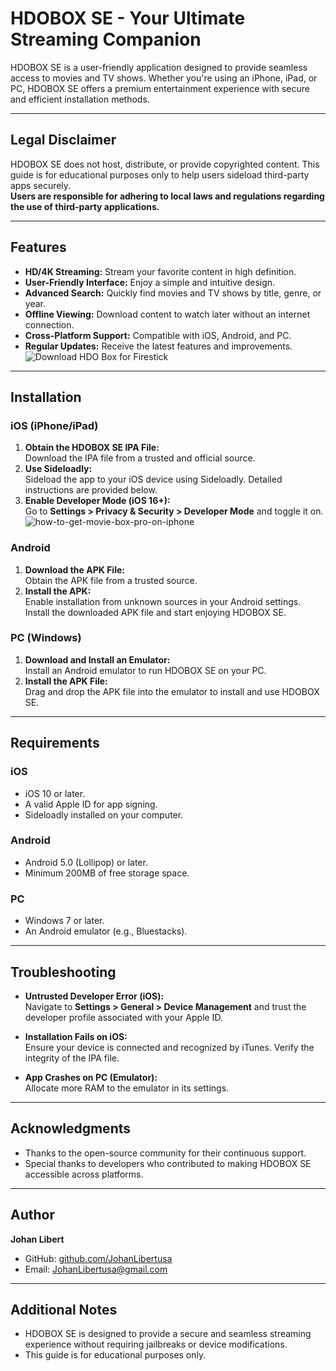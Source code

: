 # HDOBOX SE - Your Ultimate Streaming Companion

HDOBOX SE is a user-friendly application designed to provide seamless access to movies and TV shows. Whether you're using an iPhone, iPad, or PC, HDOBOX SE offers a premium entertainment experience with secure and efficient installation methods.

---

## Legal Disclaimer

HDOBOX SE does not host, distribute, or provide copyrighted content. This guide is for educational purposes only to help users sideload third-party apps securely.  
**Users are responsible for adhering to local laws and regulations regarding the use of third-party applications.**

---

## Features

- **HD/4K Streaming:** Stream your favorite content in high definition.
- **User-Friendly Interface:** Enjoy a simple and intuitive design.
- **Advanced Search:** Quickly find movies and TV shows by title, genre, or year.
- **Offline Viewing:** Download content to watch later without an internet connection.
- **Cross-Platform Support:** Compatible with iOS, Android, and PC.
- **Regular Updates:** Receive the latest features and improvements.
![Download HDO Box for Firestick](https://github.com/user-attachments/assets/dec01b4b-3def-4243-b44d-bc1fa0090516)

---

## Installation

### iOS (iPhone/iPad)
1. **Obtain the HDOBOX SE IPA File:**  
   Download the IPA file from a trusted and official source.
2. **Use Sideloadly:**  
   Sideload the app to your iOS device using Sideloadly. Detailed instructions are provided below.
3. **Enable Developer Mode (iOS 16+):**  
   Go to **Settings > Privacy & Security > Developer Mode** and toggle it on.
![how-to-get-movie-box-pro-on-iphone](https://github.com/user-attachments/assets/22868911-f046-4b3e-9421-7853bd017572)

### Android
1. **Download the APK File:**  
   Obtain the APK file from a trusted source.
2. **Install the APK:**  
   Enable installation from unknown sources in your Android settings. Install the downloaded APK file and start enjoying HDOBOX SE.

### PC (Windows)
1. **Download and Install an Emulator:**  
   Install an Android emulator to run HDOBOX SE on your PC.
2. **Install the APK File:**  
   Drag and drop the APK file into the emulator to install and use HDOBOX SE.

---

## Requirements

### iOS
- iOS 10 or later.
- A valid Apple ID for app signing.
- Sideloadly installed on your computer.

### Android
- Android 5.0 (Lollipop) or later.
- Minimum 200MB of free storage space.

### PC
- Windows 7 or later.
- An Android emulator (e.g., Bluestacks).

---

## Troubleshooting

- **Untrusted Developer Error (iOS):**  
  Navigate to **Settings > General > Device Management** and trust the developer profile associated with your Apple ID.

- **Installation Fails on iOS:**  
  Ensure your device is connected and recognized by iTunes. Verify the integrity of the IPA file.

- **App Crashes on PC (Emulator):**  
  Allocate more RAM to the emulator in its settings.

---

## Acknowledgments

- Thanks to the open-source community for their continuous support.
- Special thanks to developers who contributed to making HDOBOX SE accessible across platforms.

---

## Author

**Johan Libert**  
- GitHub: [github.com/JohanLibertusa](https://github.com/JohanLibertusa)  
- Email: JohanLibertusa@gmail.com  

---

## Additional Notes

- HDOBOX SE is designed to provide a secure and seamless streaming experience without requiring jailbreaks or device modifications.
- This guide is for educational purposes only.
